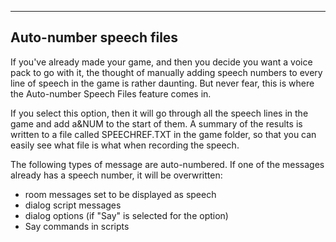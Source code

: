 


------------------------------------------------------------------------

Auto-number speech files
------------------------

If you've already made your game, and then you decide you want a voice
pack to go with it, the thought of manually adding speech numbers to
every line of speech in the game is rather daunting. But never fear,
this is where the Auto-number Speech Files feature comes in.

If you select this option, then it will go through all the speech lines
in the game and add a&NUM to the start of them. A summary of the results
is written to a file called SPEECHREF.TXT in the game folder, so that
you can easily see what file is what when recording the speech.

The following types of message are auto-numbered. If one of the messages
already has a speech number, it will be overwritten:

-   room messages set to be displayed as speech
-   dialog script messages
-   dialog options (if "Say" is selected for the option)
-   Say commands in scripts

